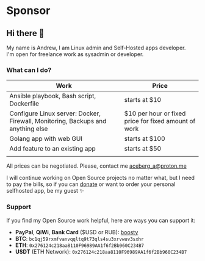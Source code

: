 # Sponsor
## Hi there 👋

My name is Andrew, I am Linux admin and Self-Hosted apps developer.   
I'm open for freelance work as sysadmin or developer.

### What can I do?

| Work | Price |
| --------  | ----------- |
| Ansible playbook, Bash script, Dockerfile |starts at $10 |
| Configure Linux server: Docker, Firewall, Monitoring, Backups and anything else | $10 per hour or fixed price for fixed amount of work |
| Golang app with web GUI | starts at $100 |
| Add feature to an existing app | starts at $50 |
|  |  |

All prices can be negotiated. Please, contact me aceberg_a@proton.me

I will continue working on Open Source projects no matter what, but I need to pay the bills, so if you can [donate](https://github.com/aceberg#support) or want to order your personal selfhosted app, be my guest ✨


### Support 

If you find my Open Source work helpful, here are ways you can support it:
- **PayPal**, **QiWi**, **Bank Card** ($USD or RUB): [boosty](https://boosty.to/aceberg/donate)
- **BTC**: ```bc1qj59rxmfvanvqqltq9t73qls4su3xrvwuv3sxhr```
- **ETH**: ```0x276124c218aa8110F96989AA1f6f2Bb960C234B7```
- **USDT** (ETH Network): ```0x276124c218aa8110F96989AA1f6f2Bb960C234B7```